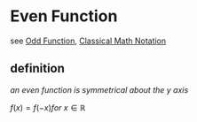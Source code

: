 # Even Function

see [Odd Function](Odd%20Function%20f725ec92250f430b9982629b75f7860a.md), [Classical Math Notation](../Tags%20b793d46ea133446daa88889450d15033/Classical%20Math%20Notation%20eb53679093ce497baa118d7bfde14d6c.md)

## definition

*an even function is symmetrical about the y axis*

$f(x) = f(-x) for\ x \in \mathbb{R}$